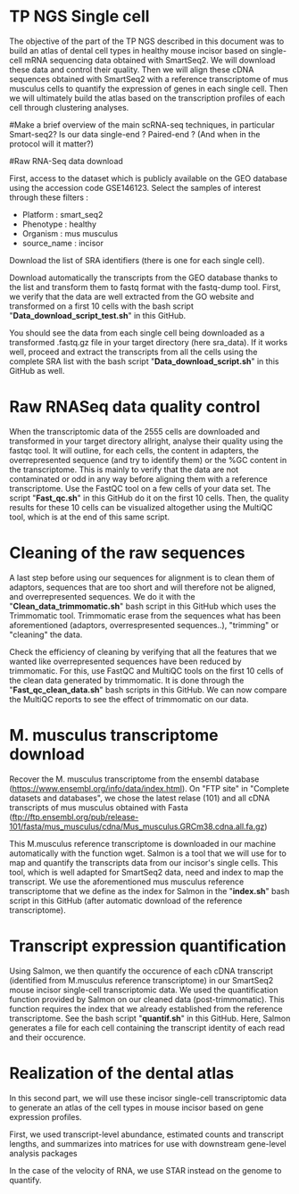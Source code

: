 # TP NGS Single cell

The objective of the part of the TP NGS described in this document was to build an atlas of dental cell types in healthy mouse incisor based on single-cell mRNA sequencing data obtained with SmartSeq2. We will download these data and control their quality. Then we will align these cDNA sequences obtained with SmartSeq2 with a reference transcriptome of mus musculus cells to quantify the expression of genes in each single cell. Then we will ultimately build the atlas based on the transcription profiles of each cell through clustering analyses.

#Make a brief overview of the main scRNA-seq techniques, in particular Smart-seq2? Is our data single-end ? Paired-end ? (And when in the protocol will it matter?)

#Raw RNA-Seq data download 

First, access to the dataset which is publicly available on the GEO database using the accession code GSE146123. Select the samples of interest through these filters :
- Platform : smart_seq2
- Phenotype : healthy
- Organism : mus musculus
- source_name : incisor

Download the list of SRA identifiers (there is one for each single cell).

Download automatically the transcripts from the GEO database thanks to the list and transform them to fastq format with the fastq-dump tool.
First, we verify that the data are well extracted from the GO website and transformed on a first 10 cells with the bash script "**Data_download_script_test.sh**" in this GitHub. 

You should see the data from each single cell being downloaded as a transformed .fastq.gz file in your target directory (here sra_data).
If it works well, proceed and extract the transcripts from all the cells using the complete SRA list with the bash script "**Data_download_script.sh**" in this GitHub as well.


# Raw RNASeq data quality control

When the transcriptomic data of the 2555 cells are downloaded and transformed in your target directory allright, analyse their quality using the fastqc tool. It will outline, for each cells, the content in adapters, the overrepresented sequence (and try to identify them) or the %GC content in the transcriptome. This is mainly to verify that the data are not contaminated or odd in any way before aligning them with a reference transcriptome.
Use the FastQC tool on a few cells of your data set. The script "**Fast_qc.sh**" in this GitHub do it on the first 10 cells. Then, the quality results for these 10 cells can be visualized altogether using the MultiQC tool, which is at the end of this same script.


# Cleaning of the raw sequences 

A last step before using our sequences for alignment is to clean them of adaptors, sequences that are too short and will therefore not be aligned, and overrepresented sequences. We do it with the "**Clean_data_trimmomatic.sh**" bash script in this GitHub which uses the Trimmomatic tool. Trimmomatic erase from the sequences what has been aforementioned (adaptors, overrespresented sequences..), "trimming" or "cleaning" the data.

Check the efficiency of cleaning by verifying that all the features that we wanted like overrepresented sequences have been reduced by trimmomatic. For this, use FastQC and MultiQC tools on the first 10 cells of the clean data generated by trimmomatic. It is done through the "**Fast_qc_clean_data.sh**" bash scripts in this GitHub.
We can now compare the MultiQC reports to see the effect of trimmomatic on our data.


# M. musculus transcriptome download

Recover the M. musculus transcriptome from the ensembl database (https://www.ensembl.org/info/data/index.html). On "FTP site" in "Complete datasets and databases", we chose the latest relase (101) and all cDNA transcripts of mus musculus obtained with Fasta (ftp://ftp.ensembl.org/pub/release-101/fasta/mus_musculus/cdna/Mus_musculus.GRCm38.cdna.all.fa.gz)

This M.musculus reference transcriptome is downloaded in our machine automatically with the function wget.
Salmon is a tool that we will use for to map and quantify the transcripts data from our incisor's single cells. This tool, which is well adapted for SmartSeq2 data, need and index to map the transcript. We use the aforementioned mus musculus reference transcriptome that we define as the index for Salmon in the "**index.sh**" bash script in this GitHub (after automatic download of the reference transcriptome).

# Transcript expression quantification
Using Salmon, we then quantify the occurence of each cDNA transcript (identified from M.musculus reference transcriptome) in our SmartSeq2 mouse incisor single-cell transcriptomic data. We used the quantification function provided by Salmon on our cleaned data (post-trimmomatic). This function requires the index that we already established from the reference transcriptome. See the bash script "**quantif.sh**" in this GitHub. Here, Salmon generates a file for each cell containing the transcript identity of each read and their occurence.


# Realization of the dental atlas
In this second part, we will use these incisor single-cell transcriptomic data to generate an atlas of the cell types in mouse incisor based on gene expression profiles. 

First, we used transcript-level abundance, estimated counts and transcript lengths, and summarizes into matrices for use with downstream gene-level analysis packages


In the case of the velocity of RNA, we use STAR instead on the genome to quantify.





